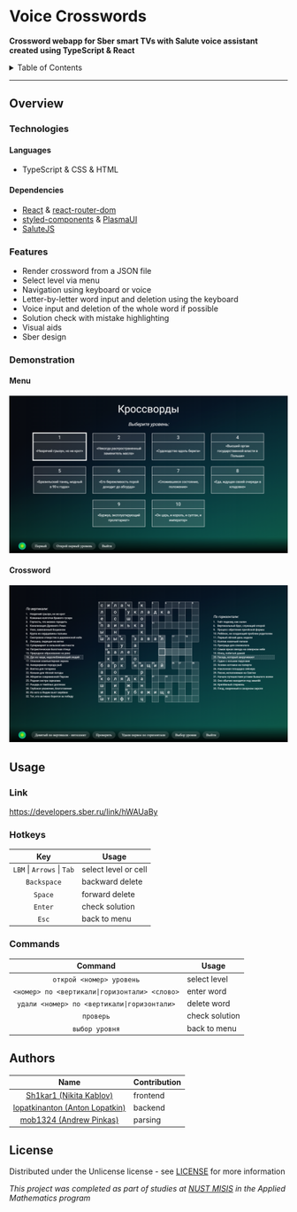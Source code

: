 # Voice Crosswords

**Crossword webapp for Sber smart TVs with Salute voice assistant created using TypeScript & React**

<details>

<summary>Table of Contents</summary>

- [Overview](#overview)
    - [Technologies](#technologies)
    - [Features](#features)
    - [Demonstration](#demonstration)
- [Usage](#usage)
    - [Link](#link)
    - [Hotkeys](#hotkeys)
    - [Commands](#commands)
- [Authors](#authors)
- [License](#license)

</details>

---

## Overview

### Technologies

#### Languages

- TypeScript & CSS & HTML

#### Dependencies

- [React](https://react.dev/) & [react-router-dom](https://reactrouter.com/en/main)
- [styled-components](https://styled-components.com/) & [PlasmaUI](https://developers.sber.ru/docs/ru/va/canvas/step-by-step/interface/plasma)
- [SaluteJS](https://developers.sber.ru/portal/products/salutejs)

### Features

- Render crossword from a JSON file
- Select level via menu
- Navigation using keyboard or voice
- Letter-by-letter word input and deletion using the keyboard
- Voice input and deletion of the whole word if possible
- Solution check with mistake highlighting
- Visual aids
- Sber design

### Demonstration

#### Menu

![Menu](./assets/menu.png)

#### Crossword

![Crossword](./assets/crossword.png)

## Usage

### Link

https://developers.sber.ru/link/hWAUaBy

### Hotkeys

|            Key             | Usage                |
|:--------------------------:|----------------------|
| `LBM` \| `Arrows` \| `Tab` | select level or cell |
|        `Backspace`         | backward delete      |
|          `Space`           | forward delete       |
|          `Enter`           | check solution       |
|           `Esc`            | back to menu         |

### Commands

|                    Command                    | Usage          |
|:---------------------------------------------:|----------------|
|           `открой <номер> уровень`            | select level   |
| `<номер> по <вертикали\|горизонтали> <слово>` | enter word     |
|  `удали <номер> по <вертикали\|горизонтали>`  | delete word    |
|                   `проверь`                   | check solution |
|                `выбор уровня`                 | back to menu   |

## Authors

|                                Name                                | Contribution |
|:------------------------------------------------------------------:|--------------|
|       [Sh1kar1 (Nikita Kablov)](https://github.com/Sh1kar1)        | frontend     |
| [lopatkinanton (Anton Lopatkin)](https://github.com/lopatkinanton) | backend      |
|       [mob1324 (Andrew Pinkas)](https://github.com/mob1324)        | parsing      |

## License

Distributed under the Unlicense license - see [LICENSE](./LICENSE) for more information

_This project was completed as part of studies at [NUST MISIS](https://en.misis.ru/) in the Applied Mathematics program_
